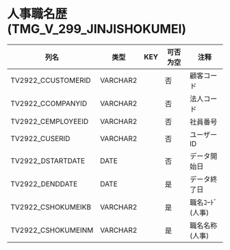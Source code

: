 # 人事職名歴(TMG_V_299_JINJISHOKUMEI)
| 列名   | 类型   | KEY  | 可否为空 | 注释   |
| ---- | ---- | ---- | ---- | ---- |
|TV2922_CCUSTOMERID|VARCHAR2||否|顧客コード|
|TV2922_CCOMPANYID|VARCHAR2||否|法人コード|
|TV2922_CEMPLOYEEID|VARCHAR2||否|社員番号|
|TV2922_CUSERID|VARCHAR2||否|ユーザーID|
|TV2922_DSTARTDATE|DATE||否|データ開始日|
|TV2922_DENDDATE|DATE||是|データ終了日|
|TV2922_CSHOKUMEIKB|VARCHAR2||是|職名ｺｰﾄﾞ(人事)                                                                                |
|TV2922_CSHOKUMEINM|VARCHAR2||是|職名名称(人事)                                                                                  |
